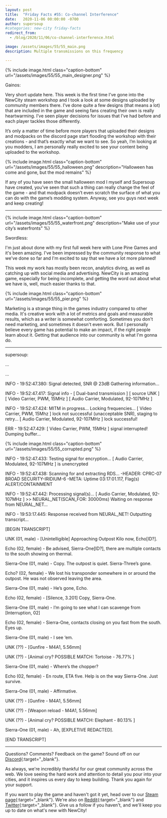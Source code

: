 ```yaml
---
layout: post
title:  "Friday Facts #55: Co-channel Interference"
date:   2020-11-06 00:00:00 -0700
author: supersoup
#categories: new-city friday-facts
redirect_from:
  - /blog/2020/11/06/co-channel-interference.html

image: /assets/images/55/55_main.png
description: Multiple transmissions on this frequency

---
```


{% include image.html class="caption-bottom"
  url="/assets/images/55/55_main_designer.png"
%}

Gainos:

Very short update here. This week is the first time I’ve gone into the NewCity steam workshop and I took a look at some designs uploaded by community members there. I’ve done quite a few designs (that means a lot) that are included in the game and seeing fans creating their own is really heartwarming. I’ve seen player decisions for issues that I’ve had before and each player tackles those differently.

It’s only a matter of time before more players that uploaded their designs and modpacks on the discord page start flooding the workshop with their creations - and that’s exactly what we want to see. So yeah, I’m looking at you modders, I am personally really excited to see your content being uploaded to the workshop.

{% include image.html class="caption-bottom"
  url="/assets/images/55/55_halloween.png"
  description="Halloween has come and gone, but the mod remains"
%}

 If any of you have seen the small halloween mod I myself and Supersoup have created, you’ve seen that such a thing can really change the feel of the game - and that modpack doesn’t even scratch the surface of what you can do with the game’s modding system.
Anyway, see you guys next week and keep creating!



---
{% include image.html class="caption-bottom"
  url="/assets/images/55/55_waterfront.png"
  description="Make use of your city’s waterfronts"
%}

Swordless:

I'm just about done with my first full week here with Lone Pine Games and it's been amazing. I've been impressed by the community response to what we've done so far and I'm excited to say that we have a lot more planned!

This week my work has mostly been recon, analytics diving, as well as catching up with social media and advertising. NewCity is an amazing game, especially for being incomplete, and getting the word out about what we have is, well, much easier thanks to that. 

{% include image.html class="caption-bottom"
  url="/assets/images/55/55_pier.png"
%}

Marketing is a strange thing in the games industry compared to other media. It's creative work with a lot of metrics and goals and measurable results, which as a writer is somewhat comforting. Sometimes you don't need marketing, and sometimes it doesn't even work. But I personally believe every game has potential to make an impact, if the right people learn about it. Getting that audience into our community is what I'm gonna do.


---

supersoup:

…

… 

INFO - 19:52:47.380: 
Signal detected, SNR @ 23dB
Gathering information...

INFO - 19:52:47.417: 
Signal info -
\[ Dual-band transmission \] \[ source UNK \]
\[ Video Carrier, PWM, 15MHz \]
\[ Audio Carrier, Modulated, 92-107MHz \]

INFO - 19:52:47.424: 
MITM in progress…
Locking frequencies…
\[ Video Carrier, PWM, 15Mhz \] lock not successful (unacceptable SNR), staging to retry...
\[ Audio Carrier, Modulated, 92-107MHz \] lock successful!

ERR - 19:52:47.429: 
\[ Video Carrier, PWM, 15MHz \] signal interrupted! Dumping buffer…

{% include image.html class="caption-bottom"
  url="/assets/images/55/55_corrupted.png"
%}

INFO - 19:52:47.433: 
Testing signal for encryption…
\[ Audio Carrier, Modulated, 92-107MHz \] is unencrypted

INFO - 19:52:47.438: 
Scanning for and extracting RDS…
-HEADER: CPRC-07 BROAD SECURITY-IRIDIUM-6
-META: Uptime 03:17:01.117, Flag(s) ALERT/CONTAINMENT

INFO - 19:52:47.442: 
Processing signal(s)...
\[ Audio Carrier, Modulated, 92-107MHz \] >> NEURAL_NET(SCAN_FOR: 30000ms)
Waiting on response from NEURAL_NET…

INFO - 19:53:17.445: 
Response received from NEURAL_NET! Outputting transcript…

\[BEGIN TRANSCRIPT\]

UNK (01, male) - \[Unintelligible\] Approaching Outpost Kilo now, Echo\[ID?\]. 

Echo (02, female) - Be advised, Sierra-One\[ID?\], there are multiple contacts to the south showing on thermal. 

Sierra-One (01, male) - Copy. The outpost is quiet. Sierra-Three’s gone. 

Echo? (02, female) - We lost his transponder somewhere in or around the outpost. He was not observed leaving the area.

Sierra-One (01, male) - He’s gone, Echo.

Echo (02, female) - \[Silence, 3.201\] Copy, Sierra-One. 

Sierra-One (01, male) - I’m going to see what I can scavenge from \[Interruption, 02\]

Echo (02, female) - Sierra-One, contacts closing on you fast from the south. Eyes up. 

Sierra-One (01, male) - I see ‘em.

UNK (??) - \[Gunfire - M4A1, 5.56mm\]

UNK (??) - \[Animal cry? POSSIBLE MATCH: Tortoise - 76.77% \]

Sierra-One (01, male) - Where’s the chopper?

Echo (02, female) - En route, ETA five. Help is on the way Sierra-One. Just survive. 

Sierra-One (01, male) - Affirmative. 

UNK (??) - \[Gunfire - M4A1, 5.56mm\]

UNK (??) - \[Weapon reload - M4A1, 5.56mm\]

UNK (??) - \[Animal cry? POSSIBLE MATCH: Elephant - 80.13% \]

Sierra-One (01, male) - Ah, \[EXPLETIVE REDACTED\].

\[END TRANSCRIPT\]

---

Questions? Comments? Feedback on the game? Sound off on our [Discord]{:target="_blank"}.

As always, we're incredibly thankful for our great community across the web. We love seeing the hard work and attention to detail you pour into your cities, and it inspires us every day to keep building. Thank you again for your support.

If you want to play the game and haven't got it yet, head over to our [Steam page]{:target="_blank"}. We're also on [Reddit]{:target="_blank"} and [Twitter]{:target="_blank"}. Give us a follow if you haven't, and we'll keep you up to date on what's new with NewCity!

[Discord]:  http://discord.gg/cz6t4J5
[Steam page]: https://store.steampowered.com/app/1067860/NewCity/
[Reddit]: https://www.reddit.com/r/NewCity
[Twitter]: https://twitter.com/lone_pine_games








